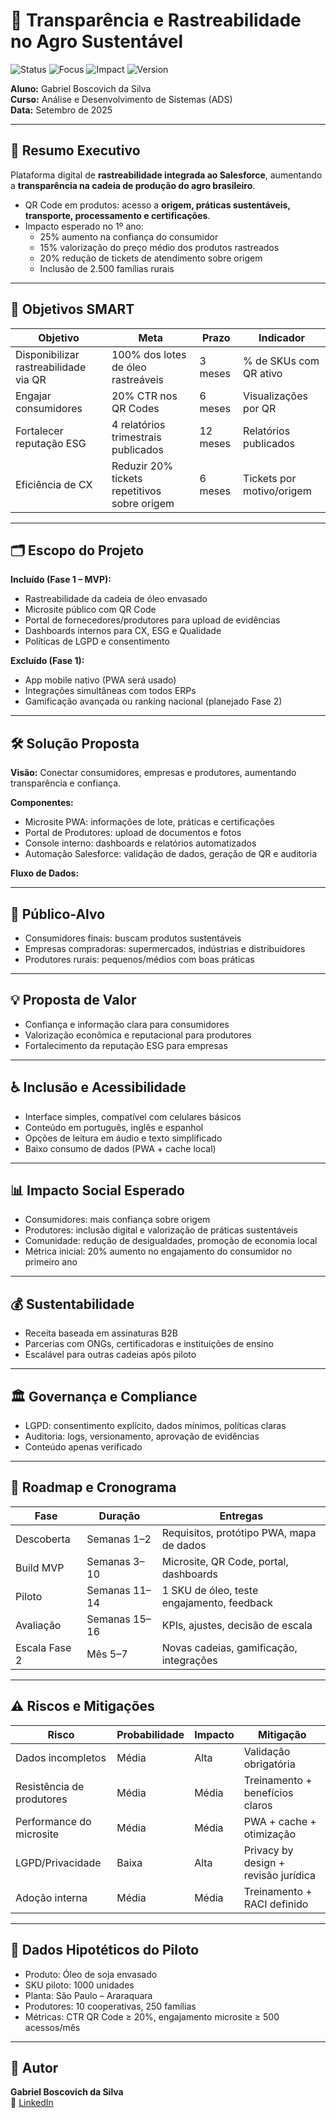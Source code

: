 # 🌱 Transparência e Rastreabilidade no Agro Sustentável

![Status](https://img.shields.io/badge/Status-Ongoing-blue?style=for-the-badge) 
![Focus](https://img.shields.io/badge/Focus-Agro%20%26%20Salesforce-green?style=for-the-badge) 
![Impact](https://img.shields.io/badge/Impact-Social-brightgreen?style=for-the-badge) 
![Version](https://img.shields.io/badge/Version-1.0-orange?style=for-the-badge)

**Aluno:** Gabriel Boscovich da Silva  
**Curso:** Análise e Desenvolvimento de Sistemas (ADS)  
**Data:** Setembro de 2025  

---

## 📄 Resumo Executivo
Plataforma digital de **rastreabilidade integrada ao Salesforce**, aumentando a **transparência na cadeia de produção do agro brasileiro**.  
- QR Code em produtos: acesso a **origem, práticas sustentáveis, transporte, processamento e certificações**.  
- Impacto esperado no 1º ano:
  - 25% aumento na confiança do consumidor
  - 15% valorização do preço médio dos produtos rastreados
  - 20% redução de tickets de atendimento sobre origem
  - Inclusão de 2.500 famílias rurais

---

## 🎯 Objetivos SMART

| Objetivo                               | Meta                                           | Prazo      | Indicador                       |
|----------------------------------------|-----------------------------------------------|------------|--------------------------------|
| Disponibilizar rastreabilidade via QR   | 100% dos lotes de óleo rastreáveis           | 3 meses    | % de SKUs com QR ativo         |
| Engajar consumidores                     | 20% CTR nos QR Codes                           | 6 meses    | Visualizações por QR           |
| Fortalecer reputação ESG                 | 4 relatórios trimestrais publicados          | 12 meses   | Relatórios publicados          |
| Eficiência de CX                         | Reduzir 20% tickets repetitivos sobre origem | 6 meses    | Tickets por motivo/origem      |

---

## 🗂 Escopo do Projeto

**Incluído (Fase 1 – MVP):**
- Rastreabilidade da cadeia de óleo envasado  
- Microsite público com QR Code  
- Portal de fornecedores/produtores para upload de evidências  
- Dashboards internos para CX, ESG e Qualidade  
- Políticas de LGPD e consentimento  

**Excluído (Fase 1):**
- App mobile nativo (PWA será usado)  
- Integrações simultâneas com todos ERPs  
- Gamificação avançada ou ranking nacional (planejado Fase 2)  

---

## 🛠 Solução Proposta

**Visão:** Conectar consumidores, empresas e produtores, aumentando transparência e confiança.  

**Componentes:**
- Microsite PWA: informações de lote, práticas e certificações  
- Portal de Produtores: upload de documentos e fotos  
- Console interno: dashboards e relatórios automatizados  
- Automação Salesforce: validação de dados, geração de QR e auditoria  

**Fluxo de Dados:**

---

## 👥 Público-Alvo
- Consumidores finais: buscam produtos sustentáveis  
- Empresas compradoras: supermercados, indústrias e distribuidores  
- Produtores rurais: pequenos/médios com boas práticas  

---

## 💡 Proposta de Valor
- Confiança e informação clara para consumidores  
- Valorização econômica e reputacional para produtores  
- Fortalecimento da reputação ESG para empresas  

---

## ♿ Inclusão e Acessibilidade
- Interface simples, compatível com celulares básicos  
- Conteúdo em português, inglês e espanhol  
- Opções de leitura em áudio e texto simplificado  
- Baixo consumo de dados (PWA + cache local)  

---

## 📊 Impacto Social Esperado
- Consumidores: mais confiança sobre origem  
- Produtores: inclusão digital e valorização de práticas sustentáveis  
- Comunidade: redução de desigualdades, promoção de economia local  
- Métrica inicial: 20% aumento no engajamento do consumidor no primeiro ano  

---

## 💰 Sustentabilidade
- Receita baseada em assinaturas B2B  
- Parcerias com ONGs, certificadoras e instituições de ensino  
- Escalável para outras cadeias após piloto  

---

## 🏛 Governança e Compliance
- LGPD: consentimento explícito, dados mínimos, políticas claras  
- Auditoria: logs, versionamento, aprovação de evidências  
- Conteúdo apenas verificado  

---

## 📅 Roadmap e Cronograma

| Fase            | Duração        | Entregas                                         |
|-----------------|----------------|-------------------------------------------------|
| Descoberta      | Semanas 1–2    | Requisitos, protótipo PWA, mapa de dados       |
| Build MVP       | Semanas 3–10   | Microsite, QR Code, portal, dashboards        |
| Piloto          | Semanas 11–14  | 1 SKU de óleo, teste engajamento, feedback     |
| Avaliação       | Semanas 15–16  | KPIs, ajustes, decisão de escala               |
| Escala Fase 2   | Mês 5–7        | Novas cadeias, gamificação, integrações        |

---

## ⚠️ Riscos e Mitigações

| Risco                       | Probabilidade | Impacto | Mitigação                         |
|------------------------------|---------------|---------|----------------------------------|
| Dados incompletos            | Média         | Alta    | Validação obrigatória             |
| Resistência de produtores    | Média         | Média   | Treinamento + benefícios claros  |
| Performance do microsite     | Média         | Média   | PWA + cache + otimização          |
| LGPD/Privacidade             | Baixa         | Alta    | Privacy by design + revisão jurídica |
| Adoção interna               | Média         | Média   | Treinamento + RACI definido       |

---

## 📌 Dados Hipotéticos do Piloto
- Produto: Óleo de soja envasado  
- SKU piloto: 1000 unidades  
- Planta: São Paulo – Araraquara  
- Produtores: 10 cooperativas, 250 famílias  
- Métricas: CTR QR Code ≥ 20%, engajamento microsite ≥ 500 acessos/mês  

---

## 👤 Autor
**Gabriel Boscovich da Silva**  
🔗 [LinkedIn](https://www.linkedin.com/in/gabriel-boscovich/)
